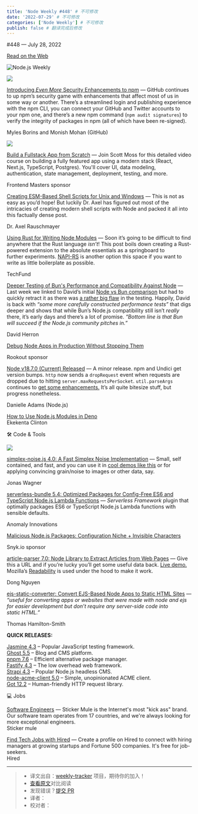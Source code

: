 ```yaml
---
title: 'Node Weekly #448' # 不可修改
date: '2022-07-29' # 不可修改
categories: ['Node Weekly'] # 不可修改
publish: false # 翻译完成后修改
---
```


<!--以上是预览信息，图片一张或限制百字左右，前者优先，全文请使用二级及以下标题-->
<!-- more -->

#​448 — July 28, 2022

[Read on the Web](https://nodeweekly.com/link/126828/web)

![Node.js Weekly](https://res.cloudinary.com/cpress/image/upload/v1653576619/lgfqinzbdqttwmhvljxb.png)

[![](https://res.cloudinary.com/cpress/image/upload/w_1280,e_sharpen:60/owdhbfzkqv67lqkqpylm.jpg)](https://nodeweekly.com/link/126829/web)

[Introducing _Even More_ Security Enhancements to npm](https://nodeweekly.com/link/126829/web "github.blog") — GitHub continues to up npm’s security game with enhancements that affect most of us in some way or another. There’s a streamlined login and publishing experience with the npm CLI, you can connect your GitHub and Twitter accounts to your npm one, and there’s a new npm command (`npm audit signatures`) to verify the integrity of packages in npm (all of which have been re-signed).

Myles Borins and Monish Mohan (GitHub)

[![](https://copm.s3.amazonaws.com/3adc1f91.jpg)](https://nodeweekly.com/link/126830/web)

[Build a Fullstack App from Scratch](https://nodeweekly.com/link/126830/web "frontendmasters.com") — Join Scott Moss for this detailed video course on building a fully featured app using a modern stack (React, Next.js, TypeScript, Postgres). You'll cover UI, data modeling, authentication, state management, deployment, testing, and more.

Frontend Masters sponsor

[Creating ESM-Based Shell Scripts for Unix and Windows](https://nodeweekly.com/link/126831/web "2ality.com") — This is not as easy as you’d hope! But luckily Dr. Axel has figured out most of the intricacies of creating modern shell scripts with Node and packed it all into this factually dense post.

Dr. Axel Rauschmayer

[Using Rust for Writing Node Modules](https://nodeweekly.com/link/126832/web "blog.techfund.jp") — Soon it’s going to be difficult to find anywhere that the Rust language _isn’t_! This post boils down creating a Rust-powered extension to the absolute essentials as a springboard to further experiments. [NAPI-RS](https://nodeweekly.com/link/126833/web) is another option this space if you want to write as little boilerplate as possible.

TechFund

[Deeper Testing of Bun's Performance and Compatibility Against Node](https://nodeweekly.com/link/126834/web "techsparx.com") — Last week we linked to David’s initial [Node vs Bun comparison](https://nodeweekly.com/link/126835/web) but had to quickly retract it as there was [a rather big flaw](https://nodeweekly.com/link/126836/web) in the testing. Happily, David is back with _“some more carefully constructed performance tests”_ that digs deeper and shows that while Bun’s Node.js compatibility still isn’t _really_ there, it’s early days and there’s a lot of promise. _“Bottom line is that Bun will succeed if the Node.js community pitches in.”_

David Herron

[Debug Node Apps in Production Without Stopping Them](https://nodeweekly.com/link/126837/web "www.rookout.com")

Rookout sponsor

[Node v18.7.0 (Current) Released](https://nodeweekly.com/link/126838/web "nodejs.org") — A minor release. npm and Undici get version bumps. `http` now sends a `dropRequest` event when requests are dropped due to hitting `server.maxRequestsPerSocket`. `util.parseArgs` continues to [get some enhancements.](https://nodeweekly.com/link/126839/web) It’s all quite bitesize stuff, but progress nonetheless.

Danielle Adams (Node.js)

[How to Use Node.js Modules in Deno](https://nodeweekly.com/link/126840/web)  
Ekekenta Clinton

🛠 Code & Tools

[![](https://res.cloudinary.com/cpress/image/upload/w_1280,e_sharpen:60/kzzyuymejqqqbdhhr2kb.jpg)](https://nodeweekly.com/link/126841/web)

[simplex-noise.js 4.0: A Fast Simplex Noise Implementation](https://nodeweekly.com/link/126841/web "github.com") — Small, self contained, and fast, and you can use it in [cool demos like this](https://nodeweekly.com/link/126842/web) or for applying convincing grain/noise to images or other data, say.

Jonas Wagner

[serverless-bundle 5.4: Optimized Packages for Config-Free ES6 and TypeScript Node.js Lambda Functions](https://nodeweekly.com/link/126843/web "github.com") — _Serverless Framework_ plugin that optimally packages ES6 or TypeScript Node.js Lambda functions with sensible defaults.

Anomaly Innovations

[Malicious Node.js Packages: Configuration Niche + Invisible Characters](https://nodeweekly.com/link/126844/web "snyk.io")

Snyk.io sponsor

[article-parser 7.0: Node Library to Extract Articles from Web Pages](https://nodeweekly.com/link/126845/web "github.com") — Give this a URL and if you’re lucky you’ll get some useful data back. [Live demo.](https://nodeweekly.com/link/126846/web) Mozilla’s [Readability](https://nodeweekly.com/link/126847/web) is used under the hood to make it work.

Dong Nguyen

[ejs-static-converter: Convert EJS-Based Node Apps to Static HTML Sites](https://nodeweekly.com/link/126848/web "www.npmjs.com") — _“useful for converting apps or websites that were made with node and ejs for easier development but don’t require any server-side code into static HTML.”_

Thomas Hamilton-Smith

**QUICK RELEASES:**

[Jasmine 4.3](https://nodeweekly.com/link/126849/web) – Popular JavaScript testing framework.  
[Ghost 5.5](https://nodeweekly.com/link/126850/web) – Blog and CMS platform.  
[pnpm 7.6](https://nodeweekly.com/link/126851/web) – Efficient alternative package manager.  
[Fastify 4.3](https://nodeweekly.com/link/126852/web) – The low overhead web framework.  
[Strapi 4.3](https://nodeweekly.com/link/126853/web) – Popular Node.js headless CMS.  
[node-acme-client 5.0](https://nodeweekly.com/link/126854/web) – Simple, unopinionated ACME client.  
[Got 12.2](https://nodeweekly.com/link/126855/web) – Human-friendly HTTP request library.

💻 Jobs

[Software Engineers](https://nodeweekly.com/link/126860/web) — Sticker Mule is the Internet's most "kick ass" brand. Our software team operates from 17 countries, and we're always looking for more exceptional engineers.  
Sticker mule

[Find Tech Jobs with Hired](https://nodeweekly.com/link/126856/web) — Create a profile on Hired to connect with hiring managers at growing startups and Fortune 500 companies. It's free for job-seekers.  
Hired

---
> * 译文出自：[weekly-tracker](https://github.com/FEDarling/weekly-tracker) 项目，期待你的加入！
> * [查看原文](https://nodeweekly.com/issues/448)对比阅读
> * 发现错误？[提交 PR](https://github.com/FEDarling/weekly-tracker/blob/main/weeklys/node_weekly/448)
> * 译者：
> * 校对者：
